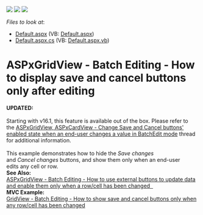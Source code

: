 <!-- default badges list -->
![](https://img.shields.io/endpoint?url=https://codecentral.devexpress.com/api/v1/VersionRange/128532986/14.1.6%2B)
[![](https://img.shields.io/badge/Open_in_DevExpress_Support_Center-FF7200?style=flat-square&logo=DevExpress&logoColor=white)](https://supportcenter.devexpress.com/ticket/details/T114462)
[![](https://img.shields.io/badge/📖_How_to_use_DevExpress_Examples-e9f6fc?style=flat-square)](https://docs.devexpress.com/GeneralInformation/403183)
<!-- default badges end -->
<!-- default file list -->
*Files to look at*:

* [Default.aspx](./CS/Default.aspx) (VB: [Default.aspx](./VB/Default.aspx))
* [Default.aspx.cs](./CS/Default.aspx.cs) (VB: [Default.aspx.vb](./VB/Default.aspx.vb))
<!-- default file list end -->
# ASPxGridView - Batch Editing - How to display save and cancel buttons only after editing


<p><strong>UPDATED:<br></strong><br>Starting with v16.1, this feature is available out of the box. Please refer to the <a href="https://www.devexpress.com/Support/Center/p/T341469">ASPxGridView, ASPxCardView - Change Save and Cancel buttons' enabled state when an end-user changes a value in BatchEdit mode</a> thread for additional information.<br><br>This example demonstrates how to hide the <em>Save changes</em> and <em>Cancel </em><em>changes</em> buttons, and show them only when an end-user edits any cell or row.<br><strong>See Also:</strong><br><a href="https://www.devexpress.com/Support/Center/p/T150388">ASPxGridView - Batch Editing - How to use external buttons to update data and enable them only when a row/cell has been changed  </a> <br><strong>MVC Example:</strong><br><a href="https://www.devexpress.com/Support/Center/p/T150411">GridView - Batch Editing - How to show save and cancel buttons only when any row/cell has been changed</a></p>

<br/>


